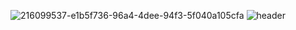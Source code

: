 ![216099537-e1b5f736-96a4-4dee-94f3-5f040a105cfa](https://user-images.githubusercontent.com/112850163/220834204-eb5438de-8083-4c49-b997-f7ecc626ad4d.gif)
![header](https://capsule-render.vercel.app/api?type=transparent&text=Hello!&fontColor=ffffff&fontSize=40&fontAlign=30&fontAlignY=10)

<!--
**Undong00/Undong00** is a ✨ _special_ ✨ repository because its `README.md` (this file) appears on your GitHub profile.

Here are some ideas to get you started:

- 🔭 I’m currently working on ...
- 🌱 I’m currently learning ...
- 👯 I’m looking to collaborate on ...
- 🤔 I’m looking for help with ...
- 💬 Ask me about ...
- 📫 How to reach me: ...
- 😄 Pronouns: ...
- ⚡ Fun fact: ...
-->
